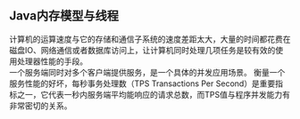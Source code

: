 ## Java内存模型与线程

计算机的运算速度与它的存储和通信子系统的速度差距太大，大量的时间都花费在磁盘IO、网络通信或者数据库访问上，让计算机同时处理几项任务是较有效的使用处理器性能的手段。  
一个服务端同时对多个客户端提供服务，是一个具体的并发应用场景。
衡量一个服务性能的好坏，每秒事务处理数（TPS Transactions Per Second）是重要指标之一，它代表一秒内服务端平均能响应的请求总数，而TPS值与程序并发能力有非常密切的关系。

